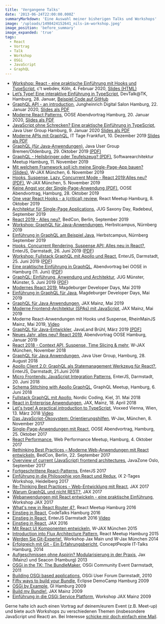 ```yaml
---
title: 'Vergangene Talks'
date: '2013-06-24T22:00:00.000Z'
summaryMarkdown: 'Eine Auswahl meiner bisherigen Talks und Workshops'
image: '/uploads/1498424152641_nils-im-workshop.jpeg'
image_position: 'before_summary'
image_expanded: 'true'
tags:
  - React
  - Vortrag
  - Talk
  - Workshop
  - OSGi
  - JavaScript
  - GraphQL
---
```


- [Workshop: React - eine praktische Einführung mit Hooks und TypeScript](https://ctwebdev.de/programm.html?lectureId=MK33ARcAvSfEyfMiMvF3), c't webdev, Köln, 4. Februar 2020, [Slides (HTML)](https://nilshartmann.github.io/react-training/2020_ct_webdev.html#/)
- [Let’s Type! Eine interaktive Einführung in TypeScript](https://www.meetup.com/de-DE/DevTalk-TK/), DevTalk@TK, Hamburg, 28. Januar, [Beispiel Code auf GitHub](https://github.com/nilshartmann/typescript-intro/)
- [GraphQL API - an introduction](https://www.meetup.com/de-DE/Jungheinrich-Digital-Salon/events/267685480/), Jungheinrich Digital Salon Hamburg, 22. Januar 2020, [Slides als PDF](https://nils.buzz/jds-graphql)
- [Moderne React Patterns](https://www.oose.de/abendvortrag/moderne-react-patterns/), OOSE Abendvortrag Hamburg, 20. Januar 2020, [Slides als PDF](https://nils.buzz/oose2020-react)
- [JavaScript ohne Schrecken? Eine praktische Einführung in TypeScript](https://www.meetup.com/de-DE/jug-hamburg/events/267229244/), Java User Group Hamburg, 9. Januar 2020 [Slides als PDF](https://nils.buzz/jughh-typescript)
- [Moderne APIs mit GraphQL](https://www.ittage.informatik-aktuell.de/programm/2019/moderne-apis-mit-graphql/), IT Tage Frankfurt, 10. Dezember 2019 [Slides als PDF](https://nils.buzz/it-tage-graphql)
- [GraphQL (für Java-Anwendungen)](https://www.meetup.com/de-DE/jugbremen/events/265264392/), Java User Group Bremen/Oldenburg, 29. Oktober 2019 [(PDF)](https://nils.buzz/jug-bremen-graphql)
- [GraphQL - Heilsbringer oder Teufelszeug? (PDF)](https://nils.buzz/arch-meetup-graphql), Softwarearchitektur Meetup Hamburg, 11. November 2019
- [Mit welchem Framework soll ich meine Single-Page-App bauen? (Slides)](https://djcordhose.github.io/spa-workshop/2019_frameworks_wjax.html#/), W-JAX München, 6. November 2019
- [Hooks, Suspense, Lazy, Concurrent Mode - React 2019:Alles neu? (PDF)](https://github.com/nilshartmann/react-talk/raw/master/wjax2019-react-alles-neu.pdf), W-JAX München, 5. November 2019
- [Keine Angst vor der Single-Page-Anwendung (PDF)](https://nils.buzz/oose-keine-angst), OOSE Abendvortrag, Hamburg, 28. Oktober 2019
- [One year React Hooks - a (critical) review](https://nils.buzz/react-meetup-hooks), React Meetup Hamburg, 8. Oktober 2019
- [Architektur für Single-Page Applications](https://nils.buzz/jug_saxony_spa.html), JUG Saxony Day, Radebeul, September 2019
- [React 2019 - Alles neu?](https://nils.buzz/bedcon19-react), BedCon, Berlin, September 2019
- [Workshop: GraphQL für Java-Anwendungen](https://nils.buzz/hc-graphql-workshop), Herbstcampus, Nürnberg 2019
- [Einführung in GraphQL am Beispiel Java](https://nils.buzz/hc-graphql), Herbstcampus, Nürnberg September 2019
- [Hooks, Concurrent Rendering, Suspense API: Alles neu in React?](https://www.enterjs.de/single?id=7955&hooks%2C-concurrent-rendering%2C-suspense-api%3A-alles-neu-in-react), EnterJS, Darmstadt, 26. Juni 2019 ([PDF](https://nils.buzz/ejs2019-react))
- [Workshop: Fullstack GraphQL mit Apollo und React](https://www.enterjs.de/single?id=8565&fullstack-graphql-mit-apollo-und-react), EnterJS, Darmstadt, 25. Juni 2019 ([PDF](https://nils.buzz/ejs-graphql-workshop))
- [Eine praktische Einführung in GraphQL](https://www.oose.de/abendvortrag/praktische-einfuehrung-graphql/), Abendvortrag bei OOSE in Hamburg (11. Juni) ([PDF](https://nils.buzz/oose-graphql))
- [GraphQL: Einführung, Anwendung und Architektur](https://www.xing.com/events/graphql-einfuhrung-anwendung-architektur-2100431), JUG Münster, Münster, 5. Juni 2019 ([PDF](https://nils.buzz/jugms-graphql))
- [Modernes React 2019](https://bit.ly/md-dev-days-react-2019), Magdeburger Developer Days, Mai 2019
- [Einführung in GraphQL für Java](https://bit.ly/md-devdays-graphql), Magdeburger Developer Days, Mai 2019
- [GraphQL für Java Anwendungen](https://bit.ly/jax-graphql), JAX Mainz, Mai 2019
- [Moderne Frontend-Architektur (SPAs) mit JavaScript](https://bit.ly/jax-spa), JAX Mainz, Mai 2019
- Moderne React-Anwendungen mit Hooks und Suspense, RheinMainJS Mainz, Mai 2019, [Video](https://www.youtube.com/watch?v=u1oRaO-RtCI)
- [GraphQL für Java-Entwickler](https://programm.javaland.eu/2019/#/scheduledEvent/569601), JavaLand Brühl, März 2019 [[PDF]](https://github.com/nilshartmann/graphql-examples/raw/master/java/talk/javaland-2019.pdf)
- [Neues Jahr, alles neu? React 2019](https://bit.ly/oose-react-2019), Abendvortrag OOSE Hamburg, Januar 2019
- [React 2018 - Context API, Suspense, Time Slicing & mehr](https://speakerdeck.com/nilshartmann/react-2018-context-api-suspense-time-slicing-and-mehr), W-JAX München, November 2018
- [GraphQL für Java Anwendungen](https://speakerdeck.com/nilshartmann/graphql-fur-java-anwendungen), Java User Group, Hamburg, 28. August 2018
- [Apollo Client 2.0: GraphQL als Statemanagement Werkzeug für React?](https://speakerdeck.com/nilshartmann/apollo-client-2-dot-0-graphql-als-state-management-werkzeug-fur-react), EnterJS, Darmstadt, 21.Juni 2018
- [Micro Frontends: JavaScript Integration Patterns](https://bit.ly/enterjs-micro-frontends), EnterJS, Darmstadt, 20. Juni 2018
- [Schema Stitching with Apollo GraphQL](https://speakerdeck.com/nilshartmann/schema-stitching-with-apollo-graphql), GraphQL Meetup, Hamburg, 6. Juni 2018
- [Fullstack GraphQL mit Apollo](https://speakerdeck.com/nilshartmann/full-stack-graphql-mit-apollo), Nordic Coding, Kiel, 31. Mai 2018
- [React in Enterprise Anwendungen](https://speakerdeck.com/nilshartmann/react-in-enterprise-anwendungen), JAX, Mainz, 18. April 2018
- [Let's type! A practical introduction to TypeScript](https://speakerdeck.com/nilshartmann/lets-type-a-practical-intro-to-typescript), Voxxed Vienna, Wien, 13. März 2018 [Video](https://youtu.be/IadZyDwfwWI)
- [Das JavaScript-Ökosystem: Orientierungshilfen](https://jax.de/web-development-javascript/das-javascript-oekosystem-orientierungshilfen/), W-Jax, München, 8. November 2017
- [Single-Page-Anwendungen mit React](https://www.oose.de/abendvortrag/single-page-anwendungen-mit-react/), OOSE Abendvortrag, Hamburg, 25. Oktober 2017
- [React Performance](href="https://www.meetup.com/de-DE/Hamburg-Web-Performance-Group/events/241264722/), Web Performance Meetup, Hamburg, 4. Oktober 2017
- [Rethinking Best Practices – Moderne Web-Anwendungen mit React entwickeln](http://bed-con.org/2017/talks/Rethinking-Best-Practices--Moderne-Web-Anwendungen-mit-React-entwickeln), BedCon, Berlin, 22. September 2017
- [Overview of current (JavaScript) frontend architectures](https://2017.javazone.no/program/5ddf7fcd3cdd41d78091f0677eb4eec0), JavaZone Oslo, September 2017
- [Fortgeschrittene React-Patterns](http://djcordhose.github.io/react-workshop/2017_enterjs_advanced.html#/), EnterJS 2017
- [Einführung in die Philosophie von React und Redux](http://bit.ly/react-ix), iX 2-Tages Workshop, Heidelberg 2017
- [Re-Thinking Best Practices - Web-Entwicklung mit React](https://github.com/nilshartmann/react-talk/raw/2017_05_11-Jax/react-talk.pdf),
  JAX 2017
- [Warum GraphQL und nicht REST?](https://djcordhose.github.io/graphql-sandbox/talk/2017_graphql_jax.html), JAX 2017
- [Webanwendungen mit React entwickeln - eine praktische Einführung](http://bit.ly/jax2017-react-workshop), Workshop JAX 2017
- [What's new in React Router 4?](http://bit.ly/react-rr4), React Meetup Hamburg 2016
- [Einstieg in React](http://bit.ly/react-codetalks), CodeTalks Hamburg 2016
- [Einstieg in React](https://github.com/nilshartmann/react-talk/raw/enterjs/react-talk.pdf), EnterJS Darmstadt 2016 [Video](https://vimeo.com/171738595)
- [Einstieg in React](https://github.com/nilshartmann/react-talk/raw/jax2016/react-talk.pdf), JAX 2016
- [Mit React UI Komponenten entwickeln](https://nilshartmann.net/uploads/mit_react_komponenten_entwickeln.pdf), W-JAX München 2015
- [Introduction into Flux Architecture Pattern](https://nilshartmann.net/uploads/flux-introduction.pdf), React Meetup Hamburg 2015
- [Werden Sie Git-Experte!](https://nilshartmann.net/uploads/WJax-Git-Powerworkshop.pdf), Workshop Jax Main und W-Jax München 2014
- [Erfolgreich mit Git - Ein Erfahrungsbericht](https://nilshartmann.net/uploads/IT-Talk-Concept-People-Erfolgreich-mit-Git.pdf), ConceptPeople IT-Talks Hamburg, 2014
- [Aufgeschmissen ohne Aspirin? Modularisierung in der Praxis](https://nilshartmann.net/uploads/aufgeschmissen-ohne-aspirin.pdf), Jax (Mainz) und Seacon (Hamburg) 2013
- [OSGi in the TK: The BundleMaker](https://nilshartmann.net/uploads/Hartmann-Wuetherich-OSGi_In_The_TK.pdf), OSGi Community Event Darmstadt, 2011
- [Building OSGi based applications](https://nilshartmann.net/uploads/ant4eclipse_osgi_2010.pdf), OSGi User Forum Darmstadt, 2010
- [Fifty ways to build your Bundle](http://www.slideshare.net/nilshartmann/fifty-ways-to-build-your-bundle), Eclipse DemoCamp Hamburg 2009
- [OSGi by Example](https://nilshartmann.net/uploads/osgi-by-example.pdf), GI Hamburg 2009
- [Build my Bundle!](https://nilshartmann.net/uploads/BuildMyBundle.pdf), JAX Mainz 2009
- [Einführung in die OSGi Service Platform](https://nilshartmann.net/uploads/Powerworkshop-OSGi-JAX2009.pdf), Workshop JAX Mainz 2009

Gerne halte ich auch einen Vortrag auf deinem/eurem Event (z.B. Meet-up) und biete auch Workshops zu verschiedenen Themen (insbesondere JavaScript und React) an. Bei Interesse [schicke mir doch einfach eine Mail](mailto:nils@nilshartmann.net).
